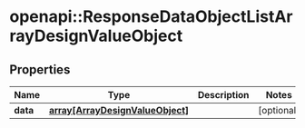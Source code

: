 # openapi::ResponseDataObjectListArrayDesignValueObject


## Properties
Name | Type | Description | Notes
------------ | ------------- | ------------- | -------------
**data** | [**array[ArrayDesignValueObject]**](ArrayDesignValueObject.md) |  | [optional] 


